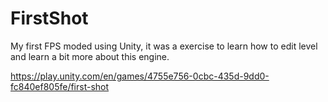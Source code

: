 # FirstShot
 My first FPS moded using Unity, it was a exercise to learn how to edit level and learn a bit more about this engine.

https://play.unity.com/en/games/4755e756-0cbc-435d-9dd0-fc840ef805fe/first-shot
